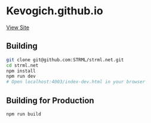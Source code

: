 Kevogich.github.io
=========

[View Site](http://strml.net)

Building
--------

```bash
git clone git@github.com:STRML/strml.net.git
cd strml.net
npm install
npm run dev
# Open localhost:4003/index-dev.html in your browser
```

Building for Production
--------

```bash
npm run build
```
